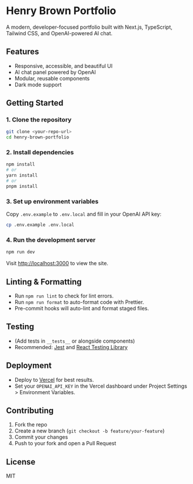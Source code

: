 # Henry Brown Portfolio

A modern, developer-focused portfolio built with Next.js, TypeScript, Tailwind CSS, and OpenAI-powered AI chat.

## Features

- Responsive, accessible, and beautiful UI
- AI chat panel powered by OpenAI
- Modular, reusable components
- Dark mode support

## Getting Started

### 1. Clone the repository

```bash
git clone <your-repo-url>
cd henry-brown-portfolio
```

### 2. Install dependencies

```bash
npm install
# or
yarn install
# or
pnpm install
```

### 3. Set up environment variables

Copy `.env.example` to `.env.local` and fill in your OpenAI API key:

```bash
cp .env.example .env.local
```

### 4. Run the development server

```bash
npm run dev
```

Visit [http://localhost:3000](http://localhost:3000) to view the site.

## Linting & Formatting

- Run `npm run lint` to check for lint errors.
- Run `npm run format` to auto-format code with Prettier.
- Pre-commit hooks will auto-lint and format staged files.

## Testing

- (Add tests in `__tests__` or alongside components)
- Recommended: [Jest](https://jestjs.io/) and [React Testing Library](https://testing-library.com/)

## Deployment

- Deploy to [Vercel](https://vercel.com/) for best results.
- Set your `OPENAI_API_KEY` in the Vercel dashboard under Project Settings > Environment Variables.

## Contributing

1. Fork the repo
2. Create a new branch (`git checkout -b feature/your-feature`)
3. Commit your changes
4. Push to your fork and open a Pull Request

## License

MIT
